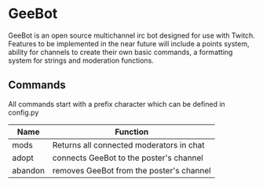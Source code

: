# GeeBot
GeeBot is an open source multichannel irc bot designed for use with Twitch.  
Features to be implemented in the near future will include a points system, ability for channels to create their own basic commands, a formatting system for strings and moderation functions.  
## Commands  
All commands start with a prefix character which can be defined in config.py  

Name | Function
-----|---------
mods | Returns all connected moderators in chat
adopt | connects GeeBot to the poster's channel
abandon | removes GeeBot from the poster's channel
